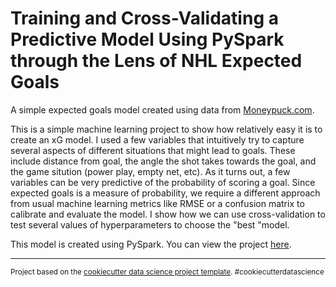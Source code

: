 Training and Cross-Validating a Predictive Model Using PySpark through the Lens of NHL Expected Goals
==============================

A simple expected goals model created using data from [Moneypuck.com](moneypuck.com).

This is a simple machine learning project to show how relatively easy it is to create an xG model. I used a few variables that intuitively try to capture several aspects of different situations that might lead to goals. These include distance from goal, the angle the shot takes towards the goal, and the game sitution (power play, empty net, etc). As it turns out, a few variables can be very predictive of the probability of scoring a goal. Since expected goals is a measure of probability, we require a different approach from usual machine learning metrics like RMSE or a confusion matrix to calibrate and evaluate the model. I show how we can use cross-validation to test several values of hyperparameters to choose the "best "model.

This model is created using PySpark. You can view the project [here](https://github.com/natourfaris/expected_goals/blob/master/notebooks/model_run.ipynb).

--------

<p><small>Project based on the <a target="_blank" href="https://drivendata.github.io/cookiecutter-data-science/">cookiecutter data science project template</a>. #cookiecutterdatascience</small></p>
